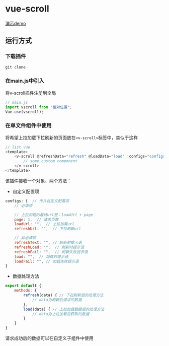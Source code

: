 # vue-scroll

[演示demo]()

## 运行方式

### 下载插件
```javaScript
git clone 
```

### 在main.js中引入
将v-scroll插件注册到全局
```JavaScript
// main.js
import vscroll from "相对位置";
Vue.use(vscroll);
```

### 在单文件组件中使用
将希望上拉加载下拉刷新的页面放在```<v-scroll>```标签中，类似于这样
```JavaScript
// list.vue
<template>
    <v-scroll @refreshData="refresh" @loadData="load" :configs="configs">
        // some custom component
    </v-scroll>
</template>
```
该插件接收一个对象、两个方法：
- 自定义配置项
```JavaScript
configs: {  // 传入自定义配置项
    // 必填项

    // 上拉加载的最终url是：loadUrl + page
    page: 1,  // 请求页数
    loadUrl: "",  // 上拉加载url
    refreshUrl: "",  // 下拉刷新url

    // 非必填项
    refreshText: "", // 刷新前提示语
    refreshLoad: "",  // 刷新时提示语
    refreshFail: "",  // 刷新失败提示语
    load: "",  // 加载时提示语
    loadFail: "", // 加载失败提示语
}
```
- 数据处理方法
```JavaScript
export default { 
    methods: {
        refresh(data) { // 下拉刷新后的处理方法
            // data为刷新后请求的数据
        },
        load(data) { // 上拉加载数据后的处理方法
            // data为上拉加载后获取的数据
        }
    }
}
``` 
请求成功后的数据可以在自定义子组件中使用 